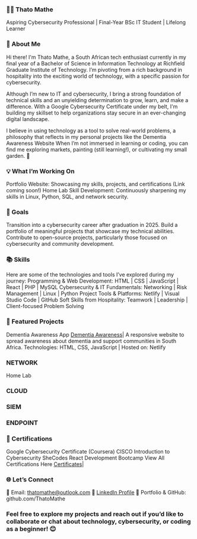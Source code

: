 ### 👩‍💻 Thato Mathe
Aspiring Cybersecurity Professional | Final-Year BSc IT Student | Lifelong Learner


### 🚀 About Me
Hi there! I'm Thato Mathe, a South African tech enthusiast currently in my final year of a Bachelor of Science in Information Technology at Richfield Graduate Institute of Technology. I’m pivoting from a rich background in hospitality into the exciting world of technology, with a specific passion for cybersecurity.

Although I’m new to IT and cybersecurity, I bring a strong foundation of technical skills and an unyielding determination to grow, learn, and make a difference. With a Google Cybersecurity Certificate under my belt, I'm building my skillset to help organizations stay secure in an ever-changing digital landscape.

I believe in using technology as a tool to solve real-world problems, a philosophy that reflects in my personal projects like the Dementia Awareness Website
When I’m not immersed in learning or coding, you can find me exploring markets, painting (still learning!), or cultivating my small garden. 🌱


### 💡 What I’m Working On
Portfolio Website: Showcasing my skills, projects, and certifications (Link coming soon!)
Home Lab
Skill Development: Continuously sharpening my skills in Linux, Python, SQL, and network security.


### 🎯 Goals
Transition into a cybersecurity career after graduation in 2025.
Build a portfolio of meaningful projects that showcase my technical abilities.
Contribute to open-source projects, particularly those focused on cybersecurity and community development.


### 📚 Skills
Here are some of the technologies and tools I’ve explored during my journey:
Programming & Web Development:
HTML | CSS | JavaScript | React | PHP | MySQL
Cybersecurity & IT Fundamentals:
Networking | Risk Management | Linux | Python
Project Tools & Platforms:
Netlify | Visual Studio Code | GitHub
Soft Skills from Hospitality:
Teamwork | Leadership | Client-focused Problem Solving


### 📂 Featured Projects
Dementia Awareness App <a href="https://snazzy-klepon-e2a416.netlify.app/">Dementia Awareness</a>|
A responsive website to spread awareness about dementia and support communities in South Africa.
Technologies: HTML, CSS, JavaScript | Hosted on: Netlify

### NETWORK
Home Lab

### CLOUD

### SIEM


### ENDPOINT 



### 📜 Certifications
Google Cybersecurity Certificate (Coursera)
CISCO Introduction to Cybersecurity
SheCodes React Development Bootcamp
View All Certifications Here <a href="https://www.linkedin.com/in/thato-mathe">Certificates</a>|


### 🌐 Let’s Connect
📧 Email: thatomathe@outlook.com
🔗 [LinkedIn Profile](https://www.linkedin.com/in/thato-mathe)
📂 Portfolio & GitHub: github.com/ThatoMathe


### Feel free to explore my projects and reach out if you’d like to collaborate or chat about technology, cybersecurity, or coding as a beginner! 😊
